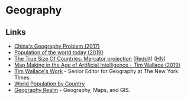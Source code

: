# Geography

## Links

- [China's Geography Problem (2017)](https://www.youtube.com/watch?v=GiBF6v5UAAE)
- [Population of the world today (2019)](https://ourworldindata.org/world-population-growth)
- [The True Size Of Countries: Mercator projection](https://www.thetruesize.com/) ([Reddit](https://www.reddit.com/r/interestingasfuck/comments/h0wk7w/all_the_red_circles_on_this_map_have_a_500_mile/)) ([HN](https://news.ycombinator.com/item?id=25104787))
- [Map Making in the Age of Artificial Intelligence - Tim Wallace (2019)](https://www.youtube.com/watch?v=6Au4HuHdF60&t=517)
- [Tim Wallace's Work](https://timwallace.net/) - Senior Editor for Geography at The New York Times.
- [World Population by Country](https://worldpopulationreview.com/)
- [Geography Realm](https://www.geographyrealm.com/) - Geography, Maps, and GIS.
